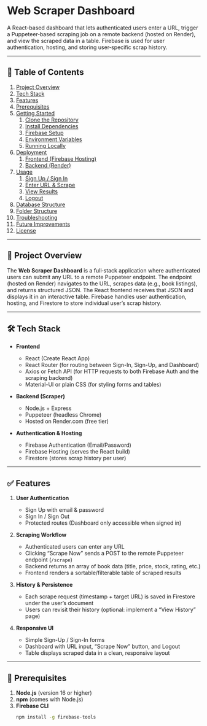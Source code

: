 # Web Scraper Dashboard

A React-based dashboard that lets authenticated users enter a URL, trigger a Puppeteer‐based scraping job on a remote backend (hosted on Render), and view the scraped data in a table. Firebase is used for user authentication, hosting, and storing user‐specific scrap history.

---

## 📝 Table of Contents

1. [Project Overview](#project-overview)  
2. [Tech Stack](#tech-stack)  
3. [Features](#features)  
4. [Prerequisites](#prerequisites)  
5. [Getting Started](#getting-started)  
   1. [Clone the Repository](#clone-the-repository)  
   2. [Install Dependencies](#install-dependencies)  
   3. [Firebase Setup](#firebase-setup)  
   4. [Environment Variables](#environment-variables)  
   5. [Running Locally](#running-locally)  
6. [Deployment](#deployment)  
   1. [Frontend (Firebase Hosting)](#frontend-firebase-hosting)  
   2. [Backend (Render)](#backend-render)  
7. [Usage](#usage)  
   1. [Sign Up / Sign In](#sign-up--sign-in)  
   2. [Enter URL & Scrape](#enter-url--scrape)  
   3. [View Results](#view-results)  
   4. [Logout](#logout)  
8. [Database Structure](#database-structure)  
9. [Folder Structure](#folder-structure)  
10. [Troubleshooting](#troubleshooting)  
11. [Future Improvements](#future-improvements)  
12. [License](#license)  

---

## 📖 Project Overview

The **Web Scraper Dashboard** is a full‐stack application where authenticated users can submit any URL to a remote Puppeteer endpoint. The endpoint (hosted on Render) navigates to the URL, scrapes data (e.g., book listings), and returns structured JSON. The React frontend receives that JSON and displays it in an interactive table. Firebase handles user authentication, hosting, and Firestore to store individual user’s scrap history.

---

## 🛠 Tech Stack

- **Frontend**  
  - React (Create React App)  
  - React Router (for routing between Sign-In, Sign-Up, and Dashboard)  
  - Axios or Fetch API (for HTTP requests to both Firebase Auth and the scraping backend)  
  - Material-UI or plain CSS (for styling forms and tables)

- **Backend (Scraper)**  
  - Node.js + Express  
  - Puppeteer (headless Chrome)  
  - Hosted on Render.com (free tier)

- **Authentication & Hosting**  
  - Firebase Authentication (Email/Password)  
  - Firebase Hosting (serves the React build)  
  - Firestore (stores scrap history per user)

---

## ✅ Features

1. **User Authentication**  
   - Sign Up with email & password  
   - Sign In / Sign Out  
   - Protected routes (Dashboard only accessible when signed in)

2. **Scraping Workflow**  
   - Authenticated users can enter any URL  
   - Clicking “Scrape Now” sends a POST to the remote Puppeteer endpoint (`/scrape`)  
   - Backend returns an array of book data (title, price, stock, rating, etc.)  
   - Frontend renders a sortable/filterable table of scraped results

3. **History & Persistence**  
   - Each scrape request (timestamp + target URL) is saved in Firestore under the user’s document  
   - Users can revisit their history (optional: implement a “View History” page)

4. **Responsive UI**  
   - Simple Sign-Up / Sign-In forms  
   - Dashboard with URL input, “Scrape Now” button, and Logout  
   - Table displays scraped data in a clean, responsive layout

---

## 📝 Prerequisites

1. **Node.js** (version 16 or higher)  
2. **npm** (comes with Node.js)  
3. **Firebase CLI**  
   ```bash
   npm install -g firebase-tools

